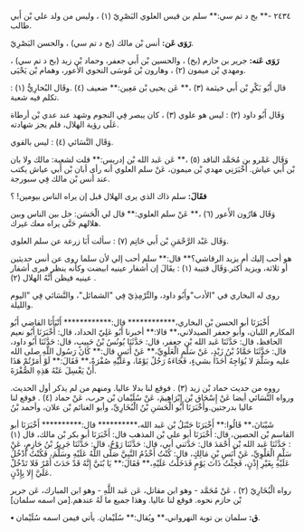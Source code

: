 ٢٤٣٤ -** بخ د تم سي:** سلم بن قيس العلوي البَصْرِيّ (١) ، وليس من ولد علي بْن أَبي طالب.

**رَوَى عَن:** أنس بْن مالك (بخ د تم سي) ، والحسن البَصْرِيّ.

**رَوَى عَنه:** جرير بن حازم (بخ) ، والحسين بْن أَبي جعفر، وحماد بْن زيد (بخ د تم سي) ، ومهدي بْن ميمون (٢) ، وهارون بْن مُوسَى النحوي الأَعور، وهمام بْن يَحْيَى.

قال أَبُو بَكْرِ بْن أَبي خيثمة (٣) ،** عَن يحيى بْن مَعِين:** ضعيف (٤) .وقَال البُخارِيُّ (١) : تكلم فيه شعبة.

وَقَال أَبُو داود (٢) : ليس هو علوي (٣) ، كان يبصر فِي النجوم وشهد عند عدي بْن أرطاة عَلَى رؤية الهلال، فلم يجز شهادته.

وَقَال النَّسَائي (٤) : ليس بالقوي.

وَقَال عَمْرو بن مُحَمَّد الناقد (٥) ،** عَن عَبد الله بْن إدريس:** قلت لشعبة: مالك ولا بان بْن أَبي عياش. أَخْبَرَنِي مهدي بْن ميمون، عَنْ سلم العلوي أنه رأى أبان بْن أَبي عياش يكتب عند أنس بْن مالك فِي سبورجة.

**فقَالَ:** سلم ذاك الذي يرى الهلال قبل إن يراه الناس بيومين! ؟

وَقَال هَارُون الأَعور (٦) ،** عَنْ سلم العلوي:** قال لي الْحَسَن: خل بين الناس وبين هلالهم حَتَّى يراه معك غيرك.

وَقَال عَبْد الرَّحْمَنِ بْن أَبي حَاتِم (٧) : سألت أَبَا زرعة عن سلم العلوي.

هو أحب إليك أم يزيد الرقاشي؟** قال:** سلم أحب إلي لأن سلما روى عن أنس حديثين أو ثلاثة، ويزيد أكثر.وَقَال قتيبة (١) : يقَالَ إن أشفار عينيه ابيضت وكأنه ينظر فيرى أشفار عينيه فيظن أَنَّهُ الهلال (٢) .

روى له البخاري في "الأدب"وأَبُو داود، والتِّرْمِذِيّ فِي "الشمائل"، والنَّسَائي فِي "اليوم والليلة.

أَخْبَرَنَا أبو الحسن بْن البخاري،************ قال:************ أَنْبَأَنَا القاضي أَبُو المكارم اللبان، وأبو جعفر الصيدلاني،** قالا:** أخبرنا أَبُو عَلِيّ الحداد، قال: أَخْبَرَنَا أَبُو نعيم الحافظ، قال: حَدَّثَنَا عَبد الله بْن جعفر، قال: حَدَّثَنَا يُونُسُ بْنُ حَبِيبٍ، قال: حَدَّثَنَا أَبُو داود، قال: حَدَّثَنَا حَمَّادُ بْنُ زَيْدٍ، عَنْ سَلْمٍ الْعَلَوِيِّ،** عَنْ أَنَسٍ قال:** كَانَ رَسُول اللَّهِ صلى الله عليه وسَلَّمَ لا يُوَاجِهُ أَحَدًا بشيءٍ، فَجَاءَهُ رَجُلٌ يَوْمًا، وعَلَيْهِ صُفْرَةً،** فَقَالَ:** لَوْ أَمَرْتُمْ هَذَا أَنْ يَغْسِلَ عَنْهُ هَذِهِ الصُّفْرَةَ.

رووه من حديث حماد بْن زيد (٣) . فوقع لنا بدلا عاليا. ومنهم من لم يذكر أول الحديث. ورواه النَّسَائي أيضا عَنْ إِسْحَاق بْن إِبْرَاهِيمَ، عَنْ سُلَيْمان بْن حرب، عَنْ حماد (٤) . فوقع لنا عاليا بدرجتين.وأَخْبَرَنَا أَبُو الْحَسَنِ بْنُ الْبُخَارِيِّ، وأبو الغنائم بْن علان، وأحمد بْنُ

شَيْبَانَ،** قَالُوا:** أَخْبَرَنَا حَنْبَلُ بْن عَبد الله،********** قال:********** أَخْبَرَنَا أبو القاسم بْن الحصين، قال: أَخْبَرَنَا أبو علي بْن المذهب قال: أَخْبَرَنَا أبو بكر بْن مالك، قال (١) : حَدَّثَنَا عَبد الله بْن أَحْمَدَ قال: حَدَّثني أبي، قال: حَدَّثَنَا رَوْحٌ، قال: حَدَّثَنَا جَرِيرُ بْنُ حَازِمٍ، عَنْ سَلْمٍ الْعَلْوِيِّ، عَنْ أَنَسِ بْنِ مَالِكٍ، قال: كُنْتُ أَخْدُمُ النَّبِيَّ صَلَّى اللَّهُ عَلَيْهِ وسَلَّمَ، فَكُنْتُ أَدْخُلُ عَلَيْهِ بِغَيْرِ إِذْنٍ، فَجِئْتُ ذَاتَ يَوْمٍ فَدَخَلْتُ عَلَيْهِ،** فَقَالَ:** يَا بُنَيَّ إِنَّهُ قَدْ حَدَثَ أَمْرٌ فَلا تَدْخُلْ عَلَيَّ إِلا بِإِذْنٍ.

رواه الْبُخَارِيّ (٢) ، عَنْ مُحَمَّد - وهو ابن مقاتل، عَن عَبد اللَّهِ - وهو ابن المبارك، عَن جرير بْن حازم نحوه. فوقع لنا عاليا. وهذا جميع ما لَهُ عندهم.[من اسمه سلمان]

**• ق:** سلمان بن توبة النهرواني،** ويُقال:** سُلَيْمان. يأتي فيمن اسمه سُلَيْمان.